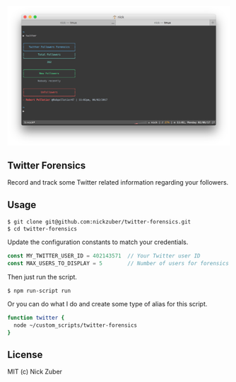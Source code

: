 
<p align="center">
	<br>
	<img src="./assets/example.png">
</p>

Twitter Forensics
-----------------

Record and track some Twitter related information regarding your followers.

Usage
-----

```
$ git clone git@github.com:nickzuber/twitter-forensics.git
$ cd twitter-forensics
```

Update the configuration constants to match your credentials.

```js
const MY_TWITTER_USER_ID = 402143571  // Your Twitter user ID
const MAX_USERS_TO_DISPLAY = 5        // Number of users for forensics reporting
```

Then just run the script.

```
$ npm run-script run
```

Or you can do what I do and create some type of alias for this script.

```bash
function twitter {
  node ~/custom_scripts/twitter-forensics
}
```

License
-------
MIT (c) Nick Zuber

